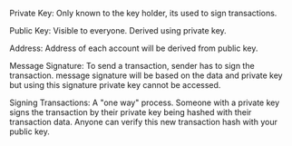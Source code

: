 Private Key: Only known to the key holder, its used to sign transactions.

Public Key: Visible to everyone. Derived using private key.

Address: Address of each account will be derived from public key. 

Message Signature: To send a transaction, sender has to sign the transaction.
message signature will be based on the data and private key but using this signature private key cannot be accessed.

Signing Transactions: A "one way" process. Someone with a private key signs the transaction by their private key being hashed with their transaction data. Anyone can verify this new transaction hash with your public key.
